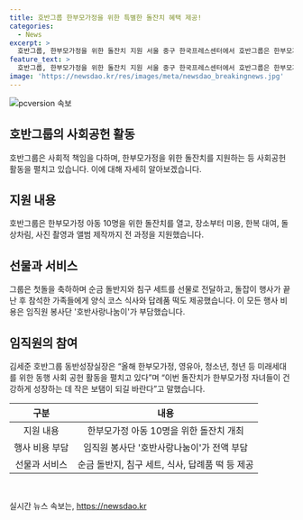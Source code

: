 ```yaml
---
title: 호반그룹 한부모가정을 위한 특별한 돌잔치 혜택 제공!
categories:
  - News
excerpt: >
  호반그룹, 한부모가정을 위한 돌잔치 지원 서울 중구 한국프레스센터에서 호반그룹은 한부모가정 아동 10명을 위한 돌잔치를 열었다고 8일 밝혔다. 장소, 미용, 한복 대여, 돌상차림, 사진 촬영, 앨범 제작 등 모든 과정을 지원했으며 순금 돌반지와 침구 세트를 선물로 전달했다. 행사비는 임직원 봉사단이 부담했고, 김세준 호반그룹 동반성장실장은 한부모가정 자녀들이 건강하게 성장하는 데 작은 보탬이 되길 바란다고 말했다.
feature_text: >
  호반그룹, 한부모가정을 위한 돌잔치 지원 서울 중구 한국프레스센터에서 호반그룹은 한부모가정 아동 10명을 위한 돌잔치를 열었다고 8일 밝혔다. 장소, 미용, 한복 대여, 돌상차림, 사진 촬영, 앨범 제작 등 모든 과정을 지원했으며 순금 돌반지와 침구 세트를 선물로 전달했다. 행사비는 임직원 봉사단이 부담했고, 김세준 호반그룹 동반성장실장은 한부모가정 자녀들이 건강하게 성장하는 데 작은 보탬이 되길 바란다고 말했다.
image: 'https://newsdao.kr/res/images/meta/newsdao_breakingnews.jpg'
---
```


<p><img src="https://newsdao.kr/res/images/meta/newsdao_breakingnews.jpg" alt="pcversion 속보" /></p>

<h2 data-ke-size="size26">호반그룹의 사회공헌 활동</h2>

<p data-ke-size="size16">호반그룹은 사회적 책임을 다하며, 한부모가정을 위한 돌잔치를 지원하는 등 사회공헌 활동을 펼치고 있습니다. 이에 대해 자세히 알아보겠습니다.</p>

<h2>지원 내용</h2>

<p data-ke-size="size16">호반그룹은 한부모가정 아동 10명을 위한 돌잔치를 열고, 장소부터 미용, 한복 대여, 돌상차림, 사진 촬영과 앨범 제작까지 전 과정을 지원했습니다.</p>

<h2>선물과 서비스</h2>

<p data-ke-size="size16">그룹은 첫돌을 축하하며 순금 돌반지와 침구 세트를 선물로 전달하고, 돌잡이 행사가 끝난 후 참석한 가족들에게 양식 코스 식사와 답례품 떡도 제공했습니다. 이 모든 행사 비용은 임직원 봉사단 '호반사랑나눔이'가 부담했습니다.</p>

<h2>임직원의 참여</h2>

<p data-ke-size="size16">김세준 호반그룹 동반성장실장은 “올해 한부모가정, 영유아, 청소년, 청년 등 미래세대를 위한 동행 사회 공헌 활동을 펼치고 있다”며 “이번 돌잔치가 한부모가정 자녀들이 건강하게 성장하는 데 작은 보탬이 되길 바란다”고 말했습니다.</p>

<table>
<thead>
<tr>
<th style="text-align: center;">구분</th>
<th style="text-align: center;">내용</th>
</tr>
</thead>
<tbody>
<tr>
<td style="text-align: center;">지원 내용</td>
<td style="text-align: center;">한부모가정 아동 10명을 위한 돌잔치 개최</td>
</tr>
<tr>
<td style="text-align: center;">행사 비용 부담</td>
<td style="text-align: center;">임직원 봉사단 '호반사랑나눔이'가 전액 부담</td>
</tr>
<tr>
<td style="text-align: center;">선물과 서비스</td>
<td style="text-align: center;">순금 돌반지, 침구 세트, 식사, 답례품 떡 등 제공</td>
</tr>
</tbody>
</table>

<p data-ke-size="size16">&nbsp;</p>
실시간 뉴스 속보는, <a href="https://newsdao.kr" rel="dofollow">https://newsdao.kr</a>



